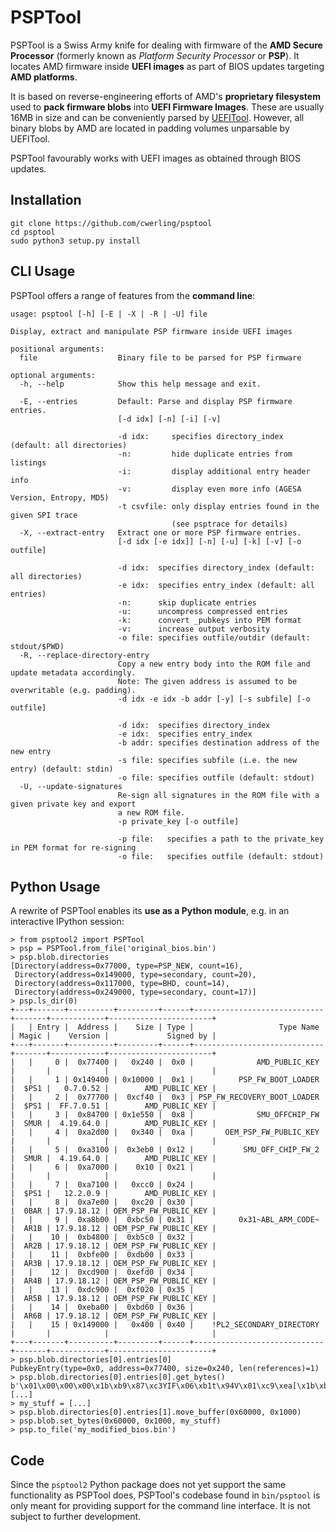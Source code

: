 

# PSPTool

PSPTool is a Swiss Army knife for dealing with firmware of the **AMD Secure Processor** (formerly known as *Platform Security Processor* or **PSP**). It locates AMD firmware inside  **UEFI images** as part of BIOS updates targeting **AMD platforms**. 

It is based on reverse-engineering efforts of AMD's **proprietary filesystem** used to **pack firmware blobs** into **UEFI Firmware Images**. These are usually 16MB in size and can be conveniently parsed by [UEFITool](https://github.com/LongSoft/UEFITool). However, all binary blobs by AMD are located in padding volumes unparsable by UEFITool.

PSPTool favourably works with UEFI images as obtained through BIOS updates.

## Installation

```
git clone https://github.com/cwerling/psptool
cd psptool
sudo python3 setup.py install
```

## CLI Usage

PSPTool offers a range of features from the **command line**:

```
usage: psptool [-h] [-E | -X | -R | -U] file

Display, extract and manipulate PSP firmware inside UEFI images

positional arguments:
  file                  Binary file to be parsed for PSP firmware

optional arguments:
  -h, --help            Show this help message and exit.

  -E, --entries         Default: Parse and display PSP firmware entries.
                        [-d idx] [-n] [-i] [-v]

                        -d idx:     specifies directory_index (default: all directories)
                        -n:         hide duplicate entries from listings
                        -i:         display additional entry header info
                        -v:         display even more info (AGESA Version, Entropy, MD5)
                        -t csvfile: only display entries found in the given SPI trace
                                    (see psptrace for details)
  -X, --extract-entry   Extract one or more PSP firmware entries.
                        [-d idx [-e idx]] [-n] [-u] [-k] [-v] [-o outfile]

                        -d idx:  specifies directory_index (default: all directories)
                        -e idx:  specifies entry_index (default: all entries)
                        -n:      skip duplicate entries
                        -u:      uncompress compressed entries
                        -k:      convert _pubkeys into PEM format
                        -v:      increase output verbosity
                        -o file: specifies outfile/outdir (default: stdout/$PWD)
  -R, --replace-directory-entry
                        Copy a new entry body into the ROM file and update metadata accordingly.
                        Note: The given address is assumed to be overwritable (e.g. padding).
                        -d idx -e idx -b addr [-y] [-s subfile] [-o outfile]

                        -d idx:  specifies directory_index
                        -e idx:  specifies entry_index
                        -b addr: specifies destination address of the new entry
                        -s file: specifies subfile (i.e. the new entry) (default: stdin)
                        -o file: specifies outfile (default: stdout)
  -U, --update-signatures
                        Re-sign all signatures in the ROM file with a given private key and export
                        a new ROM file.
                        -p private_key [-o outfile]

                        -p file:   specifies a path to the private_key in PEM format for re-signing
                        -o file:   specifies outfile (default: stdout)
```

## Python Usage

A rewrite of PSPTool enables its **use as a Python module**, e.g. in an interactive IPython session:

```
> from psptool2 import PSPTool
> psp = PSPTool.from_file('original_bios.bin')
> psp.blob.directories
[Directory(address=0x77000, type=PSP_NEW, count=16),
 Directory(address=0x149000, type=secondary, count=20),
 Directory(address=0x117000, type=BHD, count=14),
 Directory(address=0x249000, type=secondary, count=17)]
> psp.ls_dir(0)
+---+-------+----------+---------+------+-----------------------------+-------+------------+-----------------------+
|   | Entry |  Address |    Size | Type |                   Type Name | Magic |    Version |             Signed by |
+---+-------+----------+---------+------+-----------------------------+-------+------------+-----------------------+
|   |     0 |  0x77400 |   0x240 |  0x0 |              AMD_PUBLIC_KEY |       |            |                       |
|   |     1 | 0x149400 | 0x10000 |  0x1 |          PSP_FW_BOOT_LOADER |  $PS1 |   0.7.0.52 |        AMD_PUBLIC_KEY |
|   |     2 |  0x77700 |  0xcf40 |  0x3 | PSP_FW_RECOVERY_BOOT_LOADER |  $PS1 |  FF.7.0.51 |        AMD_PUBLIC_KEY |
|   |     3 |  0x84700 | 0x1e550 |  0x8 |              SMU_OFFCHIP_FW |  SMUR |  4.19.64.0 |        AMD_PUBLIC_KEY |
|   |     4 |  0xa2d00 |   0x340 |  0xa |       OEM_PSP_FW_PUBLIC_KEY |       |            |                       |
|   |     5 |  0xa3100 |  0x3eb0 | 0x12 |           SMU_OFF_CHIP_FW_2 |  SMUR |  4.19.64.0 |        AMD_PUBLIC_KEY |
|   |     6 |  0xa7000 |    0x10 | 0x21 |                             |       |            |                       |
|   |     7 |  0xa7100 |   0xcc0 | 0x24 |                             |  $PS1 |   12.2.0.9 |        AMD_PUBLIC_KEY |
|   |     8 |  0xa7e00 |   0xc20 | 0x30 |                             |  0BAR | 17.9.18.12 | OEM_PSP_FW_PUBLIC_KEY |
|   |     9 |  0xa8b00 |  0xbc50 | 0x31 |          0x31~ABL_ARM_CODE~ |  AR1B | 17.9.18.12 | OEM_PSP_FW_PUBLIC_KEY |
|   |    10 |  0xb4800 |  0xb5c0 | 0x32 |                             |  AR2B | 17.9.18.12 | OEM_PSP_FW_PUBLIC_KEY |
|   |    11 |  0xbfe00 |  0xdb00 | 0x33 |                             |  AR3B | 17.9.18.12 | OEM_PSP_FW_PUBLIC_KEY |
|   |    12 |  0xcd900 |  0xefd0 | 0x34 |                             |  AR4B | 17.9.18.12 | OEM_PSP_FW_PUBLIC_KEY |
|   |    13 |  0xdc900 |  0xf020 | 0x35 |                             |  AR5B | 17.9.18.12 | OEM_PSP_FW_PUBLIC_KEY |
|   |    14 |  0xeba00 |  0xbd60 | 0x36 |                             |  AR6B | 17.9.18.12 | OEM_PSP_FW_PUBLIC_KEY |
|   |    15 | 0x149000 |   0x400 | 0x40 |    !PL2_SECONDARY_DIRECTORY |       |            |                       |
+---+-------+----------+---------+------+-----------------------------+-------+------------+-----------------------+
> psp.blob.directories[0].entries[0]
PubkeyEntry(type=0x0, address=0x77400, size=0x240, len(references)=1)
> psp.blob.directories[0].entries[0].get_bytes()
b'\x01\x00\x00\x00\x1b\xb9\x87\xc3YIF\x06\xb1t\x94V\x01\xc9\xea[\x1b\xb9\x87\xc3YIF\x06\xb1t\x94V\x01\xc9\xea[\x00\x00\x00\x00\x00\x00\x00\x00\x00\x00\x00\x00\x00\x00\x00\x00\x00\x00\x00\x00\x00\x08\x00\x00\x00\x08\x00\x00\x01\x00\x01\x00\x00\x00\x00\x00\x00\x00\x00\x00\x00\x00\x00\x00\x00\x00\x00\x00\x00\x00\x00\x00\x00\x00\x00\x00\x00\x00\x00\x00\x00\x00\x00\x00\x00\x00\x00\x00\x00\x00\x00\x00\x00\x00\x00\x00\x00\x00\x00\x00\x00\x00\x00\x00\x00\x00\x00\x00\x00'
[...]
> my_stuff = [...]
> psp.blob.directories[0].entries[1].move_buffer(0x60000, 0x1000)
> psp.blob.set_bytes(0x60000, 0x1000, my_stuff)
> psp.to_file('my_modified_bios.bin')
```

## Code

Since the `psptool2` Python package does not yet support the same functionality as PSPTool does, PSPTool's codebase found in `bin/psptool` is only meant for providing support for the command line interface. It is not subject to further development.

